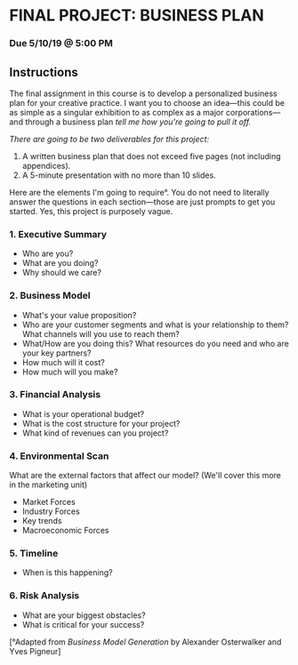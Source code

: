 # FINAL PROJECT: BUSINESS PLAN
### Due 5/10/19 @ 5:00 PM

## Instructions
The final assignment in this course is to develop a personalized business plan for your creative practice. I want you to choose an idea—this could be as simple as a singular exhibition to as complex as a major corporations—and through a business plan *tell me how you're going to pull it off.*

*There are going to be two deliverables for this project:*

1. A written business plan that does not exceed five pages (not including appendices).
2. A 5-minute presentation with no more than 10 slides. 

Here are the elements I'm going to require°. You do not need to literally answer the questions in each section—those are just prompts to get you started. Yes, this project is purposely vague. 

### 1. Executive Summary
* Who are you?
* What are you doing?
* Why should we care?

### 2. Business Model
* What's your value proposition?
* Who are your customer segments and what is your relationship to them? What channels will you use to reach them?
* What/How are you doing this? What resources do you need and who are your key partners?
* How much will it cost?
* How much will you make?

### 3. Financial Analysis
* What is your operational budget?
* What is the cost structure for your project?
* What kind of revenues can you project?

### 4. Environmental Scan
What are the external factors that affect our model? (We'll cover this more in the marketing unit)

* Market Forces  
* Industry Forces
* Key trends 
* Macroeconomic Forces 

### 5. Timeline

* When is this happening? 

### 6. Risk Analysis 
* What are your biggest obstacles?
* What is critical for your success?


[°Adapted from *Business Model Generation* by Alexander Osterwalker and Yves Pigneur]